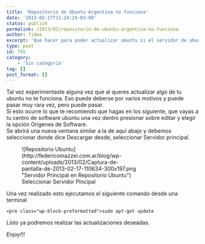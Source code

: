 ```yaml
---
title: 'Repositorio de Ubuntu Argentina no funciona'
date: '2013-02-17T11:14:24-03:00'
status: publish
permalink: /2013/02/repositorio-de-ubuntu-argentina-no-funciona
author: fideo
excerpt: 'Que hacer para poder actualizar ubuntu si el servidor de ubuntu argentina no funciona.'
type: post
id: 745
category:
    - 'Sin categoría'
tag: []
post_format: []
---
```

Tal vez experimentaste alguna vez que al queres actualizar algo de tu ubuntu no te funciona. Eso puede deberse por varios motivos y puede pasar muy rara vez, pero puede pasar.  
Si esto ocurre lo que te recomiendo que hagas en los siguiente, que vayas a tu centro de software ubuntu una vez dentro presionar sobre editar y elegir la opción Origenes de Software.  
Se abrirá una nueva ventana similar a la de aquí abajo y debemos seleccionar donde dice Descargar desde, seleccionar Servidor principal.

<figure aria-describedby="caption-attachment-746" class="wp-caption alignnone" id="attachment_746" style="width: 300px">![Repositorio Ubuntu](http://federicomazzei.com.ar/blog/wp-content/uploads/2013/02/Captura-de-pantalla-de-2013-02-17-110634-300x197.png "Servidor Principal en Repositorio Ubuntu")<figcaption class="wp-caption-text" id="caption-attachment-746">Seleccionar Servidor Pincipal</figcaption></figure>

Una vez realizado esto ejecutamos el siguiente comando desde una terminal

```
<pre class="wp-block-preformatted">sudo apt-get update
```

Listo ya podremos realizar las actualizaciones deseadas.

*Enjoy!!!*